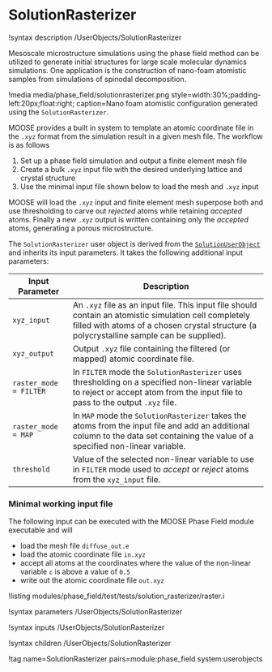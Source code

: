 # SolutionRasterizer

!syntax description /UserObjects/SolutionRasterizer

Mesoscale microstructure simulations using the phase field method can be utilized to generate initial structures for large scale molecular dynamics simulations. One application is the construction of nano-foam atomistic samples from simulations of spinodal decomposition.

!media media/phase_field/solutionrasterizer.png style=width:30%;padding-left:20px;float:right; caption=Nano foam atomistic configuration generated using the `SolutionRasterizer`.

MOOSE provides a built in system to template an atomic coordinate file in the `.xyz` format from the simulation result in a given mesh file. The workflow is as follows

1. Set up a phase field simulation and output a finite element mesh file
2. Create a bulk `.xyz` input file with the desired underlying lattice and crystal structure
3. Use the minimal input file shown below to load the mesh and `.xyz` input

MOOSE will load the `.xyz` input and finite element mesh superpose both and use thresholding to carve out _rejected_ atoms while retaining _accepted_ atoms. Finally a new `.xyz` output is written containing only the _accepted_ atoms, generating a porous microstructure.

The `SolutionRasterizer` user object is derived from the [`SolutionUserObject`](/wiki/MooseSystems/UserObjects/SolutionUserObject) and inherits its input parameters. It takes the following additional input parameters:

|Input Parameter | Description|
|----------------|------------|
| `xyz_input`     | An `.xyz` file as an input file. This input file should contain an atomistic simulation cell completely filled with atoms of a chosen crystal structure (a polycrystalline sample can be supplied). |
| `xyz_output`    | Output `.xyz` file containing the filtered (or mapped) atomic coordinate file. |
| `raster_mode = FILTER`  | In `FILTER` mode the `SolutionRasterizer` uses thresholding on a specified non-linear variable to reject or accept atom from the input file to pass to the output `.xyz` file. |
| `raster_mode = MAP`     | In `MAP` mode the `SolutionRasterizer` takes the atoms from the input file and add an additional column to the data set containing the value of a specified non-linear variable. |
| `threshold`    | Value of the selected non-linear variable to use in `FILTER` mode used to _accept_ or _reject_ atoms from the `xyz_input` file. |

### Minimal working input file

The following input can be executed with the MOOSE Phase Field module executable and will

- load the mesh file `diffuse_out.e`
- load the atomic coordinate file `in.xyz`
- accept all atoms at the coordinates where the value of the non-linear variable `c` is above a value of `0.5`
- write out the atomic coordinate file `out.xyz`

!listing modules/phase_field/test/tests/solution_rasterizer/raster.i

!syntax parameters /UserObjects/SolutionRasterizer

!syntax inputs /UserObjects/SolutionRasterizer

!syntax children /UserObjects/SolutionRasterizer

!tag name=SolutionRasterizer pairs=module:phase_field system:userobjects
